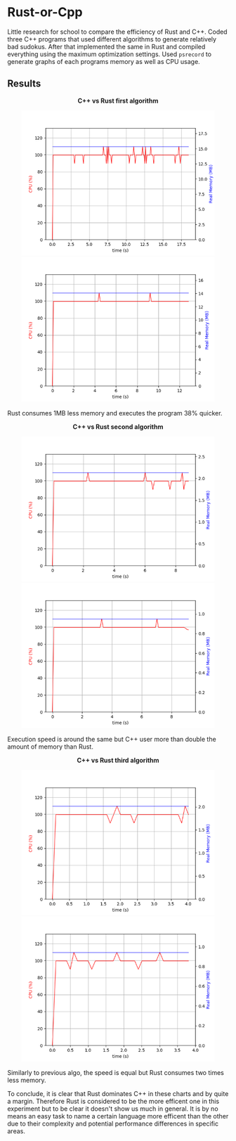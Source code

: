 # Rust-or-Cpp
Little research for school to compare the efficiency of Rust and C++. Coded three C++ programs that used different algorithms to generate relatively bad sudokus. After that implemented the same in Rust and compiled everything using the maximum optimization settings. Used `psrecord` to generate graphs of each programs memory as well as CPU usage.

## Results

<p align="center">
  <b>C++ vs Rust first algorithm</b>
</p>
<p align="center">
  <img src="graphs/cpp1.png" width="440" height="330">
  <img src="graphs/rust1.png" width="440" height="330">
</p>
<p>
  Rust consumes 1MB less memory and executes the program 38% quicker.
</p>

<p align="center">
  <b>C++ vs Rust second algorithm</b>
</p>
<p align="center">
  <img src="graphs/cpp2.png" width="440" height="330">
  <img src="graphs/rust2.png" width="440" height="330">
</p>
<p>
  Execution speed is around the same but C++ user more than double the amount of memory than Rust.
</p>

<p align="center">
  <b>C++ vs Rust third algorithm</b>
</p>
<p align="center">
  <img src="graphs/cpp3.png" width="440" height="330">
  <img src="graphs/rust3.png" width="440" height="330">
</p>
<p>
  Similarly to previous algo, the speed is equal but Rust consumes two times less memory.
</p>

<p>
  To conclude, it is clear that Rust dominates C++ in these charts and by quite a margin. Therefore Rust is considered to be the more efficent one in this experiment but to be clear it doesn't show us much in general. It is by no means an easy task to name a certain language more efficent than the other due to their complexity and potential performance differences in specific areas. 
</p>
